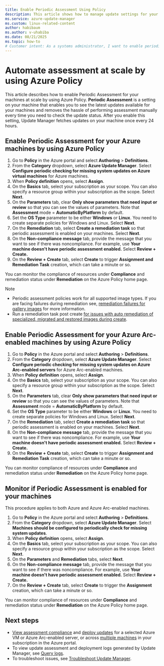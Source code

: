 ```yaml
---
title: Enable Periodic Assessment Using Policy
description: This article shows how to manage update settings for your Windows and Linux machines managed by Azure Update Manager.
ms.service: azure-update-manager
ms.custom: linux-related-content
author: habibaum
ms.author: v-uhabiba
ms.date: 08/21/2025
ms.topic: how-to
# Customer intent: As a systems administrator, I want to enable periodic assessment for my Azure and Azure Arc-enabled machines using policy, so that I can automate update checks and ensure my systems are regularly monitored for compliance without manual intervention.
---
```


# Automate assessment at scale by using Azure Policy

This article describes how to enable Periodic Assessment for your machines at scale by using Azure Policy. **Periodic Assessment** is a setting on your machine that enables you to see the latest updates available for your machines and removes the hassle of performing assessment manually every time you need to check the update status. After you enable this setting, Update Manager fetches updates on your machine once every 24 hours.

## Enable Periodic Assessment for your Azure machines by using Azure Policy

1. Go to **Policy** in the Azure portal and select **Authoring** > **Definitions**.
1. From the **Category** dropdown, select **Azure Update Manager**. Select **Configure periodic checking for missing system updates on Azure virtual machines** for Azure machines.
1. When **Policy definition** opens, select **Assign**.
1. On the **Basics** tab, select your subscription as your scope. You can also specify a resource group within your subscription as the scope. Select **Next**.
1. On the **Parameters** tab, clear **Only show parameters that need input or review** so that you can see the values of parameters. Note that **Assessment** mode = **AutomaticByPlatform** by default.
2. Set the **OS Type** parameter to be either **Windows** or **Linux**. You need to create separate policies for Windows and Linux. Select **Next**.
1. On the **Remediation** tab, select **Create a remediation task** so that periodic assessment is enabled on your machines. Select **Next**.
1. On the **Non-compliance message** tab, provide the message that you want to see if there was noncompliance. For example, use **Your machine doesn't have periodic assessment enabled.** Select **Review + Create.**
1. On the **Review + Create** tab, select **Create** to trigger **Assignment and Remediation Task** creation, which can take a minute or so.

You can monitor the compliance of resources under **Compliance** and remediation status under **Remediation** on the Azure Policy home page.

> [!NOTE]
> - Periodic assessment policies work for all supported image types. If you are facing failures during remediation see, [remediation failures for gallery images](troubleshoot.md#policy-remediation-tasks-are-failing-for-gallery-images-and-for-images-with-encrypted-disks) for more information. 
> - Run a remediation task post create [for issues with auto remediation of specialized, migrated and restored images during create](troubleshoot.md#periodic-assessment-isnt-getting-set-correctly-when-the-periodic-assessment-policy-is-used-during-create-for-specialized-migrated-and-restored-vms).

## Enable Periodic Assessment for your Azure Arc-enabled machines by using Azure Policy

1. Go to **Policy** in the Azure portal and select **Authoring** > **Definitions**.
1. From the **Category** dropdown, select **Azure Update Manager**. Select **Configure periodic checking for missing system updates on Azure Arc-enabled servers** for Azure Arc-enabled machines.
1. When **Policy definition** opens, select **Assign**.
1. On the **Basics** tab, select your subscription as your scope. You can also specify a resource group within your subscription as the scope. Select **Next**.
1. On the **Parameters** tab, clear **Only show parameters that need input or review** so that you can see the values of parameters. Note that **Assessment** mode = **AutomaticByPlatform** by default.
2. Set the **OS Type** parameter to be either **Windows** or **Linux**. You need to create separate policies for Windows and Linux. Select **Next**.
1. On the **Remediation** tab, select **Create a remediation task** so that periodic assessment is enabled on your machines. Select **Next**.
1. On the **Non-compliance message** tab, provide the message that you want to see if there was noncompliance. For example, use **Your machine doesn't have periodic assessment enabled.** Select **Review + Create.**
1. On the **Review + Create** tab, select **Create** to trigger **Assignment and Remediation Task** creation, which can take a minute or so.

You can monitor compliance of resources under **Compliance** and remediation status under **Remediation** on the Azure Policy home page.

## Monitor if Periodic Assessment is enabled for your machines

This procedure applies to both Azure and Azure Arc-enabled machines.

1. Go to **Policy** in the Azure portal and select **Authoring** > **Definitions**.
1. From the **Category** dropdown, select **Azure Update Manager**. Select **Machines should be configured to periodically check for missing system updates**.
1. When **Policy definition** opens, select **Assign**.
1. On the **Basics** tab, select your subscription as your scope. You can also specify a resource group within your subscription as the scope. Select **Next**.
1. On the **Parameters** and **Remediation** tabs, select **Next**.
1. On the **Non-compliance message** tab, provide the message that you want to see if there was noncompliance. For example, use **Your machine doesn't have periodic assessment enabled.** Select **Review + Create.**
1. On the **Review + Create** tab, select **Create** to trigger the **Assignment** creation, which can take a minute or so.

You can monitor compliance of resources under **Compliance** and remediation status under **Remediation** on the Azure Policy home page.

## Next steps

* [View assessment compliance](view-updates.md) and [deploy updates](deploy-updates.md) for a selected Azure VM or Azure Arc-enabled server, or across [multiple machines](manage-multiple-machines.md) in your subscription in the Azure portal.
* To view update assessment and deployment logs generated by Update Manager, see [Query logs](query-logs.md).
* To troubleshoot issues, see [Troubleshoot Update Manager](troubleshoot.md).
